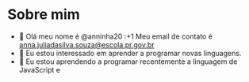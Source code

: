 # Sobre mim
- 👋 Olá meu nome é @anninha20
:+1 Meu email de contato é anna.juliadasilva.souza@escola.pr.gov.br
- 👀 Eu estou interessado em aprender a programar novas linguagens.
- 🌱 Eu estou aprendendo a programar recentemente a linguagem de JavaScript e 
